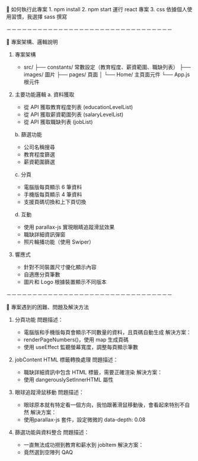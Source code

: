 🦖 如何執行此專案
    1. npm install
    2. npm start 運行 react 專案
    3. css 依據個人使用習慣，我選擇 sass 撰寫

－－－－－－－－－－－－－－－－－－－－－－－－－－－－－－－－

🦖 專案架構、邏輯說明
1. 專案架構
   - src/
     ├── constants/  常數設定（教育程度、薪資範圍、職缺列表）
     ├── images/     圖片
     ├── pages/      頁面
     │   └── Home/   主頁面元件
     └── App.js      根元件

2. 主要功能邏輯
   a. 資料獲取
      - 從 API 獲取教育程度列表 (educationLevelList)
      - 從 API 獲取薪資範圍列表 (salaryLevelList)
      - 從 API 獲取職缺列表 (jobList)

   b. 篩選功能
      - 公司名稱搜尋
      - 教育程度篩選 
      - 薪資範圍篩選

   c. 分頁
      - 電腦版每頁顯示 6 筆資料
      - 手機版每頁顯示 4 筆資料
      - 支援頁碼切換和上下頁切換

   d. 互動
      - 使用 parallax-js 實現眼睛追蹤滑鼠效果
      - 職缺詳細資訊彈窗
      - 照片輪播功能（使用 Swiper）

3. 響應式
   - 針對不同裝置尺寸優化顯示內容
   - 自適應分頁筆數
   - 圖片和 Logo 根據裝置顯示不同版本

－－－－－－－－－－－－－－－－－－－－－－－－－－－－－－－－

🦖 專案遇到的困難、問題及解決方法
1. 分頁功能
   問題描述：
   - 電腦版和手機版每頁會顯示不同數量的資料，且頁碼自動生成
   解決方案：
   - renderPageNumbers()，使用 map 生成頁碼
   - 使用 useEffect 監聽螢幕寬度，調整每頁顯示筆數

2. jobContent HTML 標籤轉換處理
   問題描述：
   - 職缺詳細資訊中包含 HTML 標籤，需要正確渲染
   解決方案：
   - 使用 dangerouslySetInnerHTML 屬性

3. 眼球追蹤滑鼠移動
   問題描述：
   - 眼球原本就有特定看一個方向，我怕跟著滑鼠移動後，會看起來特別不自然
   解決方案：
   - 使用parallax-js 套件，設定微微的 data-depth: 0.08

4. 篩選功能與資料整合
   問題描述：
   - 一直無法成功撈到教育和薪水到 jobItem
   解決方案：
   - 竟然選到空陣列 QAQ
